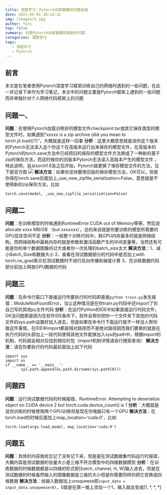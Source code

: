 ```yaml
---
title: 深度学习：Pytorch训练数据时问题总结
date: 2021-05-01 20:14:31
img: /images/2.jpg
author: Yuri
top: false
summary: 记录Pytorch训练数据时遇到的问题
categories: 深度学习
tags: 
   - 深度学习
   - Pytorch
---
```

## 前言
本文是在笔者使用Pytorch深度学习框架训练自己的网络时遇到的一些问题，在此一并记录下来作为学习笔记，本文中的问题主要是Pytorch框架上遇到的一些问题而非单独针对个人网络代码框架上的问题

## 问题一、
**问题**：在使用Pytorch加载训练好的模型文件checkpoint.tar或其它保存类型的模型文件时，如果遇到“xxxxx is a zip archive (did you mean to torch.jit.load()?)”，大概就是这样一回事
**分析**：这里大概意思就是说你这个版本的Pytorch无法读入这个你这个在高版本运行出来保存的模型文件，在高版本的Pytorch的torch.save方法中已经把旧的保存的模型文件方法换成了一种新的基于zip的保存方法，而这时候你的旧版本Pytorch无法读入高版本产生的模型文件；特此说明，自从torch1.6及之后开始，Pytorch就更换了保存模型文件的方法，见下面官方图
![](https://img-blog.csdnimg.cn/20201218210342460.png?x-oss-process=image/watermark,type_ZmFuZ3poZW5naGVpdGk,shadow_10,text_aHR0cHM6Ly9ibG9nLmNzZG4ubmV0L3FxXzQzNzExNjk3,size_16,color_FFFFFF,t_70)
**解决方法**：如果你坚持要用旧版的保存模型方法，OK可以，但是你得在torch.save后面加上_use_new_zipfile_serialization=False，意思就是不使用新的zip保存方法，比如

```
torch.save(model, _use_new_zipfile_serialization=False)
```
## 问题二
**问题**：在训练模型的时候遇到RuntimeError:CUDA out of Memory等等，然后说allocate xxxx MB/GB （but xxxxxxx），总的来说就是你要训练的模型所需要的GPU显存空间不足
**分析**：一般整个训练代码中，耗GPU内存最多的就是网络结构，而网络结构中最耗内存的就是参数和激活函数产生的中间变量等，当然还有可能是你的单个数据图像的过大或者你一次处理的batch_size太大
**解决方法**：1、减小Batch_Size和数据大小  2、查看在测试数据部分的代码中是否加上with torch.no_grad表示在测试数据时不进行反向传播和梯度计算 3、在训练数据代码部分前加上释放GPU数据的代码
## 问题三
**问题**：在命令行窗口下直接运行所要执行的代码即直接`python train.py`发生报错：ModuleNotFoundError，当让这种情况是在你train.py代码中还import了你自己写的其他py文件代码
**分析**：在运行Python的IDE中如果直接运行代码文件，OK没问题那是因为在软件IDE条件下，软件会帮你把你一个文件夹下其他的代码文件的sys.path设置好加入进去，但是如果在命令行下面运行就不一样没人帮你做这件事情，在IDE中import都是相对路径而不是绝对路径因而我们要做的就是在执行代码的头部加上一段代码使得其他文件能够加入sys的path中，根据import的机制，代码就会相对应找到相应的包（import机制详情请自行搜索查询）
**解决方法**：请在你要执行的代码最前面加上如下代码

```
import sys
import os
if __name__ == '__main__':
       sys.path.append(os.path.dirname(sys.path[0]))
```
## 问题四
**问题**：运行测试数据代码的时候报错，RuntimeError: Attempting to deserialize object on CUDA device 2 but torch.cuda.device_count() is 1
**分析**：大概就是说你训练的时候使用两个GPU训练但是现在你电脑只有一个GPU
**解决方法**：在torch.load的时候后面加上map_location='cuda:0'，比如
```
torch.load(args.load_model, map_location='cuda:0')
```
## 问题五
**问题**：具体的内容我给忘记了没有记下来，但是是在测试数据集代码运行时报错，大概内容是测试数据的张量大小是三维不符合模型中的四维数据模型
**分析**：在训练数据的时候数据都是以四维的形式即[batch, channel, H, W]输入进去，但是在测试数据的时候虽然输入的图像数据是三维的大小但是你需要同样的把它变换成四维数据
**解决方法**：给输入数据加上unsqueeze即`input_data = input_data.unsqueeze(0)`，0就是在第一维上添加一个1，输入就会变成[1, *, *, *]

